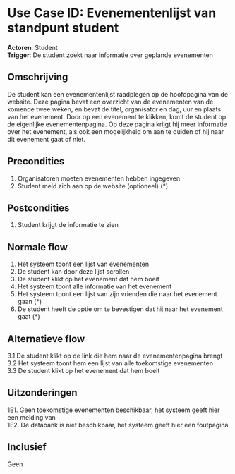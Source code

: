 # Use Case ID: Evenementenlijst van standpunt student

**Actoren**: Student<br>
**Trigger**: De student zoekt naar informatie over geplande evenementen

## Omschrijving

De student kan een evenementenlijst raadplegen op de hoofdpagina van de website. Deze pagina bevat een overzicht van de evenementen van de komende twee weken, en bevat de titel, organisator en dag, uur en plaats van het evenement. Door op een evenement te klikken, komt de student op de eigenlijke evenementenpagina. Op deze pagina krijgt hij meer informatie over het evenement, als ook een mogelijkheid om aan te duiden of hij naar dit evenement gaat of niet.

## Precondities

1. Organisatoren moeten evenementen hebben ingegeven
2. Student meld zich aan op de website (optioneel) (*)

## Postcondities

1. Student krijgt de informatie te zien

## Normale flow

1. Het systeem toont een lijst van evenementen
2. De student kan door deze lijst scrollen
3. De student klikt op het evenement dat hem boeit
4. Het systeem toont alle informatie van het evenement
5. Het systeem toont een lijst van zijn vrienden die naar het evenement gaan (*)
6. De student heeft de optie om te bevestigen dat hij naar het evenement gaat (*)

## Alternatieve flow

3.1 De student klikt op de link die hem naar de evenementenpagina brengt<br>
3.2 Het systeem toont hem een lijst van alle toekomstige evenementen<br>
3.3 De student klikt op het evenement dat hem boeit

## Uitzonderingen

1E1. Geen toekomstige evenementen beschikbaar, het systeem geeft hier een melding van<br>
1E2. De databank is niet beschikbaar, het systeem geeft hier een foutpagina

## Inclusief

Geen